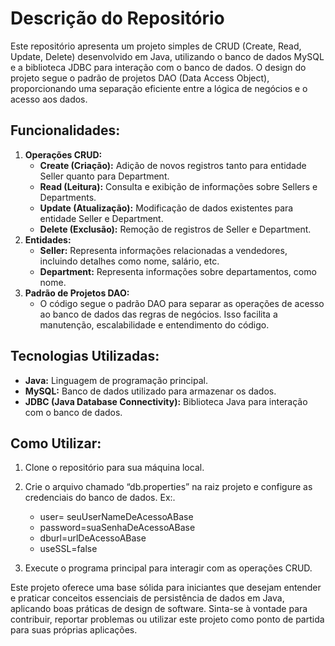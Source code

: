 # **Descrição do Repositório**

Este repositório apresenta um projeto simples de CRUD (Create, Read, Update, Delete) desenvolvido em Java, utilizando o banco de dados MySQL e a biblioteca JDBC para interação com o banco de dados. O design do projeto segue o padrão de projetos DAO (Data Access Object), proporcionando uma separação eficiente entre a lógica de negócios e o acesso aos dados.

## **Funcionalidades:**

1. **Operações CRUD:**
    - **Create (Criação):** Adição de novos registros tanto para entidade Seller quanto para Department.
    - **Read (Leitura):** Consulta e exibição de informações sobre Sellers e Departments.
    - **Update (Atualização):** Modificação de dados existentes para entidade Seller e Department.
    - **Delete (Exclusão):** Remoção de registros de Seller e Department.
2. **Entidades:**
    - **Seller:** Representa informações relacionadas a vendedores, incluindo detalhes como nome, salário, etc.
    - **Department:** Representa informações sobre departamentos, como nome.
3. **Padrão de Projetos DAO:**
    - O código segue o padrão DAO para separar as operações de acesso ao banco de dados das regras de negócios. Isso facilita a manutenção, escalabilidade e entendimento do código.

## **Tecnologias Utilizadas:**

- **Java:** Linguagem de programação principal.
- **MySQL:** Banco de dados utilizado para armazenar os dados.
- **JDBC (Java Database Connectivity):** Biblioteca Java para interação com o banco de dados.

## **Como Utilizar:**

1. Clone o repositório para sua máquina local.
2.  Crie o arquivo chamado “db.properties” na raiz projeto e configure as credenciais do banco de dados. Ex:. 
    - user= seuUserNameDeAcessoABase
    - password=suaSenhaDeAcessoABase
    - dburl=urlDeAcessoABase
    - useSSL=false
    
4. Execute o programa principal para interagir com as operações CRUD.

Este projeto oferece uma base sólida para iniciantes que desejam entender e praticar conceitos essenciais de persistência de dados em Java, aplicando boas práticas de design de software. Sinta-se à vontade para contribuir, reportar problemas ou utilizar este projeto como ponto de partida para suas próprias aplicações.
